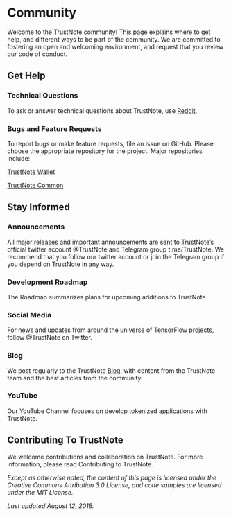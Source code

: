 # Community
Welcome to the TrustNote community! This page explains where to get help, and different ways to be part of the community. We are committed to fostering an open and welcoming environment, and request that you review our code of conduct.

## Get Help
### Technical Questions
To ask or answer technical questions about TrustNote, use [Reddit](https://www.reddit.com/r/trustnotedev/). 

### Bugs and Feature Requests
To report bugs or make feature requests, file an issue on GitHub. Please choose the appropriate repository for the project. Major repositories include:

[TrustNote Wallet](https://github.com/trustnote/trustnote-wallet)

[TrustNote Common](https://github.com/trustnote/trustnote-common)


## Stay Informed
### Announcements
All major releases and important announcements are sent to TrustNote’s official twitter account @TrustNote and Telegram group t.me/TrustNote. We recommend that you follow our twitter account or join the Telegram group if you depend on TrustNote in any way.

### Development Roadmap
The Roadmap summarizes plans for upcoming additions to TrustNote.

### Social Media
For news and updates from around the universe of TensorFlow projects, follow @TrustNote on Twitter.

### Blog
We post regularly to the TrustNote [Blog](https://medium.com/trustnote), with content from the TrustNote team and the best articles from the community.

### YouTube
Our YouTube Channel focuses on develop tokenized applications with TrustNote. 


## Contributing To TrustNote
We welcome contributions and collaboration on TrustNote. For more information, please read Contributing to TrustNote.

*Except as otherwise noted, the content of this page is licensed under the Creative Commons Attribution 3.0 License, and code samples are licensed under the MIT License.*

*Last updated August 12, 2018.*







